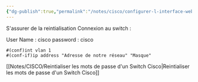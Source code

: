 ```yaml
---
{"dg-publish":true,"permalink":"/notes/cisco/configurer-l-interface-web-sf-500/"}
---
```


S'assurer de la reintialisation 
Connexion au switch :

User Name : cisco
password : cisco

````
#(conf)int vlan 1
#(conf-if)ip address "Adresse de notre réseau" "Masque"
````
[[Notes/CISCO/Reintialiser les mots de passe d'un Switch Cisco\|Reintialiser les mots de passe d'un Switch Cisco]]
